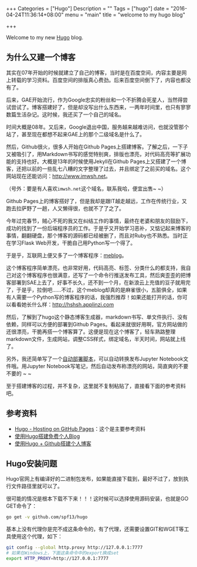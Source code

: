 +++
Categories = ["Hugo"]
Description = ""
Tags = ["hugo"]
date = "2016-04-24T11:36:14+08:00"
menu = "main"
title = "welcome to my hugo blog"

+++

Welcome to my new [Hugo](https://gohugo.io/) blog.

## 为什么又建一个博客

其实在07年开始的时候就建立了自己的博客，当时是在百度空间，内容主要是网上转载的学习资料。百度空间的排版真心费劲。后来百度空间倒下了，内容也都没有了。

后来，GAE开始流行，作为Google忠实的粉丝和一个不折腾会死星人，当然得尝试尝试了。博客搭建好了，但是却没写出什么东西来，一两年时间里，也只有寥寥数篇生活杂记。这时候，我还买了一个自己的域名。

时间大概是08年。又后来，Google退出中国，服务越来越难访问，也就没管那个站了，甚至现在都想不起来GAE上的那个二级域名是什么了。

然后，Github很火，很多人开始在Github Pages上搭建博客。了解之后，一下子又被吸引了，用Markdown书写的感觉特别爽，排版也漂亮，对代码高亮等扩展功能的支持也好。大概是13年的时候使用Jekyll在Github Pages上又搭建了一个博客，还把以前的一些乱七八糟的文字整理了过去，并且绑定了之前买的域名。这个网站现在还能访问：<http://www.imwsh.net>。

（号外：要是有人喜欢`imwsh.net`这个域名，联系我哈，便宜出售~ ~）

Github Pages上的博客搭好了，但是我却是跟IT越走越远，工作在传统行业，又跑去拉萨野了一趟，人又懒得很，也就不了了之了。

今年过完春节，贼心不死的我又在纠结工作的事情，最终在老婆和朋友的鼓励下，成功的找到了一份后端程序员的工作。于是乎又开始学习恶补，又惦记起来博客的事情，翻翻硬盘，那个博客的源码都已经被删了，而且对Ruby也不熟悉。当时正在学习Flask Web开发，干脆自己用Python写一个得了。

于是乎，互联网上便又多了一个博客程序：[meblog](https://github.com/jxskiss/meblog)。

这个博客程序简单漂亮，也非常好用，代码高亮、标签、分类什么的都支持，我自己对这个博客程序也很满意，还写了一个命令行推送发布工具，然后爽歪歪的把博客部署到SAE上去了，好事不长久，还不到一个月，在新浪云上充值的豆子就用完了，于是乎，拉倒吧……不过，这个meblog却真的是麻雀很小，五脏俱全，如果有人需要一个Python写的博客程序的话，我强烈推荐！如果还能打开的话，你可以看看她长什么样：<http://hshsh.applinzi.com>

然后，了解到了hugo这个静态博客生成器，markdown书写、单文件执行、没有依赖，同样可以方便的部署到Github Pages。看起来就很好用啊，官方网站做的还很漂亮，干脆再搭一个博客算了。这便是现在这个博客了，轻车熟路整理markdown文件，生成网站，调整CSS样式，绑定域名，半天时间，网站就上线了。

另外，我还简单写了一个[自动部署脚本](https://github.com/jxskiss/hshsh.me/blob/master/fabfile.py)，可以自动转换发布Jupyter Notebook文件哦。用Jupyter Notebook写笔记，然后自动发布称漂亮的网站，简直爽的不要不要的 ~ ~

至于搭建博客的过程，并不复杂，这里就不复制粘贴了，直接看下面的参考资料吧。

## 参考资料

- [Hugo - Hosting on GitHub Pages](https://gohugo.io/tutorials/github-pages-blog/)：这个是主要参考资料
- [使用Hugo搭建免费个人Blog](http://ulricqin.com/post/how-to-use-hugo/)
- [使用Hugo + Github搭建个人博客](http://www.jianshu.com/p/b66754c0baa6)

## Hugo安装问题

Hugo官网上有编译好的二进制包发布，如果能直接下载到，最好不过了，放到执行文件路径里就可以了。

很可能的情况是根本下载不下来！！！这时候可以选择使用源码安装，也就是GO GET命令了：

```bash
go get -v github.com/spf13/hugo
```

基本上没有代理你是完不成这条命令的，有了代理，还需要设置GIT和WGET等工具使用这个代理，如下：

```bash
git config --global http.proxy http://127.0.0.1:7777
# 如果在Windows上，下面这条命令中的export换成set
export HTTP_PROXY=http://127.0.0.1:7777
```

